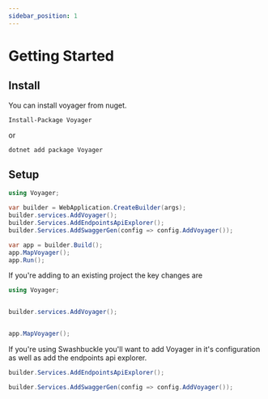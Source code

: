 ```yaml
---
sidebar_position: 1
---
```


# Getting Started

## Install

You can install voyager from nuget.

```
Install-Package Voyager
```

or

```
dotnet add package Voyager
```

## Setup

```cs title="Program.cs"
using Voyager;

var builder = WebApplication.CreateBuilder(args);
builder.services.AddVoyager();
builder.Services.AddEndpointsApiExplorer();
builder.Services.AddSwaggerGen(config => config.AddVoyager());

var app = builder.Build();
app.MapVoyager();
app.Run();
```

If you're adding to an existing project the key changes are

```cs
using Voyager;


builder.services.AddVoyager();


app.MapVoyager();
```

If you're using Swashbuckle you'll want to add Voyager in it's configuration as well as add the endpoints api explorer.

```cs
builder.Services.AddEndpointsApiExplorer();

builder.Services.AddSwaggerGen(config => config.AddVoyager());
```
